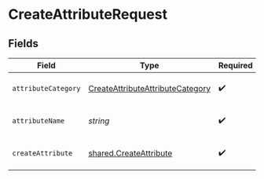 # CreateAttributeRequest


## Fields

| Field                                                                                           | Type                                                                                            | Required                                                                                        | Description                                                                                     |
| ----------------------------------------------------------------------------------------------- | ----------------------------------------------------------------------------------------------- | ----------------------------------------------------------------------------------------------- | ----------------------------------------------------------------------------------------------- |
| `attributeCategory`                                                                             | [CreateAttributeAttributeCategory](../../models/operations/createattributeattributecategory.md) | :heavy_check_mark:                                                                              | Category of the attribute                                                                       |
| `attributeName`                                                                                 | *string*                                                                                        | :heavy_check_mark:                                                                              | Name of the attribute                                                                           |
| `createAttribute`                                                                               | [shared.CreateAttribute](../../models/shared/createattribute.md)                                | :heavy_check_mark:                                                                              | Values to create an attribute                                                                   |